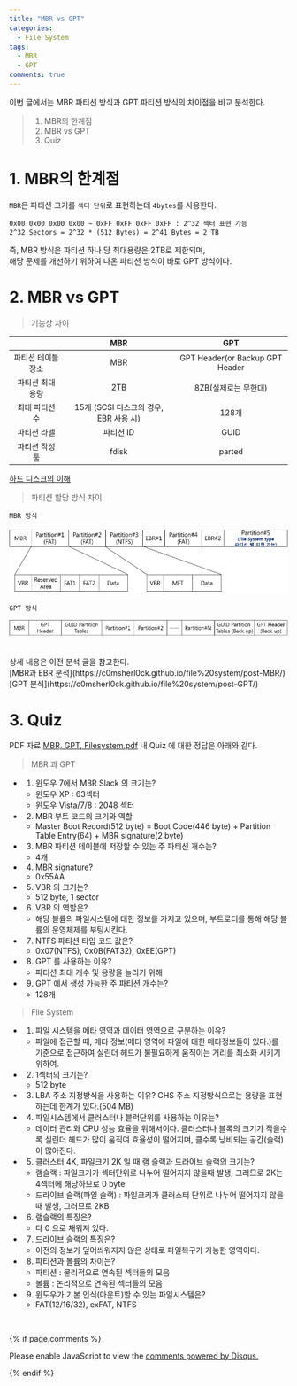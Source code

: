 ```yaml
---
title: "MBR vs GPT"
categories:
  - File System
tags:
  - MBR
  - GPT
comments: true
---
```


이번 글에서는 MBR 파티션 방식과 GPT 파티션 방식의 차이점을 비교 분석한다.

> 1. MBR의 한계점
> 2. MBR vs GPT
> 3. Quiz

# 1. MBR의 한계점

`MBR`은 파티션 크기를 `섹터 단위`로 표현하는데 `4bytes`를 사용한다.

```
0x00 0x00 0x00 0x00 ~ 0xFF 0xFF 0xFF 0xFF : 2^32 섹터 표현 가능
2^32 Sectors = 2^32 * (512 Bytes) = 2^41 Bytes = 2 TB
```

<div class="notice">
즉, MBR 방식은 파티션 하나 당 최대용량은 2TB로 제한되며,<br>
해당 문제를 개선하기 위하여 나온 파티션 방식이 바로 GPT 방식이다.
</div>

# 2. MBR vs GPT

> 기능상 차이

||MBR|GPT|
|:---:|:---:|:---:|
|파티션 테이블 장소|MBR|GPT Header(or Backup GPT Header|
|파티션 최대 용량|2TB|8ZB(실제로는 무한대)|
|최대 파티션 수|15개 (SCSI 디스크의 경우, EBR 사용 시)|128개|
|파티션 라벨|파티션 ID|GUID|
|파티션 작성 툴|fdisk|parted|

[하드 디스크의 이해](http://webdir.tistory.com/160)

> 파티션 할당 방식 차이

`MBR 방식
`
<center><p><img src="/assets/2018-08-03-post-MBR_vs_GPT/MBR.png"></p></center>

`GPT 방식`

<center><p><img src="/assets/2018-08-03-post-MBR_vs_GPT/GPT.png"></p></center>
<br>
상세 내용은 이전 분석 글을 참고한다.<br>
[MBR과 EBR 분석](https://c0msherl0ck.github.io/file%20system/post-MBR/)<br>
[GPT 분석](https://c0msherl0ck.github.io/file%20system/post-GPT/)

# 3. Quiz

PDF 자료 [MBR, GPT, Filesystem.pdf](https://github.com/proneer/Slides/tree/master/Filesystem) 내 Quiz 에 대한 정답은 아래와 같다.

> MBR 과 GPT

- 1. 윈도우 7에서 MBR Slack 의 크기는?
  - 윈도우 XP : 63섹터
  - 윈도우 Vista/7/8 : 2048 섹터
- 2. MBR 부트 코드의 크기와 역할
  - Master Boot Record(512 byte) = Boot Code(446 byte) + Partition Table Entry(64) + MBR signature(2 byte)
- 3. MBR 파티션 테이블에 저장할 수 있는 주 파티션 개수는?
  - 4개
- 4. MBR signature?
  - 0x55AA
- 5. VBR 의 크기는?
  - 512 byte, 1 sector 
- 6. VBR 의 역할은?
  - 해당 볼륨의 파일시스템에 대한 정보를 가지고 있으며, 부트로더를 통해 해당 볼륨의 운영체제를 부팅시킨다.
- 7. NTFS 파티션 타입 코드 값은?
  - 0x07(NTFS), 0x0B(FAT32), 0xEE(GPT)
- 8. GPT 를 사용하는 이유?
  - 파티션 최대 개수 및 용량을 늘리기 위해
- 9. GPT 에서 생성 가능한 주 파티션 개수는?
  - 128개

> File System

- 1. 파일 시스템을 메타 영역과 데이터 영역으로 구분하는 이유?
  - 파일에 접근할 때, 메타 정보(메타 영역에 파일에 대한 메타정보들이 있다.)를 기준으로 접근하여 실린더 헤드가 불필요하게 움직이는 거리를 최소화 시키기 위하여.
- 2. 1섹터의 크기는?
  - 512 byte
- 3. LBA 주소 지정방식을 사용하는 이유? CHS 주소 지정방식으로는 용량을 표현하는데 한계가 있다.(504 MB)
- 4. 파일시스템에서 클러스터나 블럭단위를 사용하는 이유는?
  - 데이터 관리와 CPU 성능 효율을 위해서이다. 클러스터나 블록의 크기가 작을수록 실린더 헤드가 많이 움직여 효율성이 떨어지며, 클수록 낭비되는 공간(슬랙)이 많아진다.
- 5. 클러스터 4K, 파일크기 2K 일 때 램 슬랙과 드라이브 슬랙의 크기는?
  - 램슬랙 : 파일크기가 섹터단위로 나누어 떨어지지 않을때 발생, 그러므로 2K는 4섹터에 해당하므로 0 byte
  - 드라이브 슬랙(파일 슬랙) : 파일크키가 클러스터 단위로 나누어 떨어지지 않을 때 발생, 그러므로 2KB
- 6. 램슬랙의 특징은?
  - 다 0 으로 채워져 있다.
- 7. 드라이브 슬랙의 특징은?
  - 이전의 정보가 덮어씌워지지 않은 상태로 파일복구가 가능한 영역이다.
- 8. 파티션과 볼륨의 차이는?
  - 파티션 : 물리적으로 연속된 섹터들의 모음
  - 볼륨 : 논리적으로 연속된 섹터들의 모음
- 9. 윈도우가 기본 인식(마운트)할 수 있는 파일시스템은?
  - FAT(12/16/32), exFAT, NTFS

<br>

{% if page.comments %}

<div id="disqus_thread"></div>
<script>

/**
*  RECOMMENDED CONFIGURATION VARIABLES: EDIT AND UNCOMMENT THE SECTION BELOW TO INSERT DYNAMIC VALUES FROM YOUR PLATFORM OR CMS.
*  LEARN WHY DEFINING THESE VARIABLES IS IMPORTANT: https://disqus.com/admin/universalcode/#configuration-variables*/
/*
var disqus_config = function () {
this.page.url = PAGE_URL;  // Replace PAGE_URL with your page's canonical URL variable
this.page.identifier = PAGE_IDENTIFIER; // Replace PAGE_IDENTIFIER with your page's unique identifier variable
};
*/
(function() { // DON'T EDIT BELOW THIS LINE
var d = document, s = d.createElement('script');
s.src = 'https://https-c0msherl0ck-github-io.disqus.com/embed.js';
s.setAttribute('data-timestamp', +new Date());
(d.head || d.body).appendChild(s);
})();
</script>
<noscript>Please enable JavaScript to view the <a href="https://disqus.com/?ref_noscript">comments powered by Disqus.</a></noscript>
                            
{% endif %}
